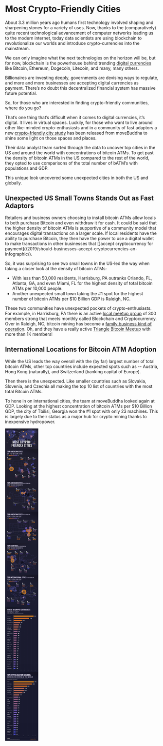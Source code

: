 # Most Crypto-Friendly Cities

About 3.3 million years ago humans first technology involved shaping and sharpening stones for a variety of uses. Now, thanks to the (comparatively) quite recent technological advancement of computer networks leading us to the modern internet, today data scientists are using blockchain to revolutionalize our worlds and introduce crypto-currencies into the mainstream.

We can only imagine what the next technologies on the horizon will be, but for now, blockchain is the powerhouse behind trending [digital currencies](https://brajeshwar.com/2019/30-cryptocurrencies-in-four-words-or-less/) like Bitcoin, Ethereum, Dogecoin, Litecoin, and many, many others.

Billionaires are investing deeply, governments are devising ways to regulate, and more and more businesses are accepting digital currencies as payment. There’s no doubt this decentralized financial system has massive future potential.

So, for those who are interested in finding crypto-friendly communities, where do you go?

That’s one thing that’s difficult when it comes to digital currencies, it’s digital. It lives in virtual spaces. Luckily, for those who want to live around other like-minded crypto-enthusiasts and in a community of fast adaptors a new [crypto-friendly city study](https://www.movebuddha.com/blog/crypto-friendly-cities/) has been released from moveBuddha to shine some light on those spaces and places.

Their data analyst team sorted through the data to uncover top cities in the US and around the world with concentrations of bitcoin ATMs. To get past the density of bitcoin ATMs in the US compared to the rest of the world, they opted to use comparisons of the total number of bATM’s with populations and GDP.

This unique look uncovered some unexpected cities in both the US and globally.

## Unexpected US Small Towns Stands Out as Fast Adaptors

Retailers and business owners choosing to install bitcoin ATMs allow locals to both purchase Bitcoin and even withdraw it for cash. It could be said that the higher density of bitcoin ATMs is supportive of a community model that encourages digital transactions on a larger scale. If local residents have the ability to purchase Bitcoin, they then have the power to use a digital wallet to make transactions in other businesses that []accept cryptocurrency for payment](/2019/should-businesses-accept-cryptocurrencies-an-infographic/).

So, it was surprising to see two small towns in the US-led the way when taking a closer look at the density of bitcoin ATMs:

- With less than 50,000 residents, Harrisburg, PA outranks Orlando, FL, Atlanta, GA, and even Miami, FL for the highest density of total bitcoin ATMs per 10,000 people.
- Another unexpected small town taking the #1 spot for the highest number of bitcoin ATMs per $10 Billion GDP is Raleigh, NC.

These two communities have unexpected pockets of crypto-enthusiasts. For example, in Harrisburg, PA there is an active [local meetup group](https://www.meetup.com/Blockchain-and-Cryptocurrency-Central-PA/) of 300 members strong that meets monthly called Blockchain and Cryptocurrency. Over in Raleigh, NC, bitcoin mining has become a [family business kind of operation](https://www.coindesk.com/bitcoin-mining-father-and-son). Oh, and they have a really active [Triangle Bitcoin Meetup](https://www.meetup.com/Triangle-Bitcoin-Meetup/) with more than 1K members!

## International Locations for Bitcoin ATM Adoption

While the US leads the way overall with the (by far) largest number of total bitcoin ATMs, other top countries include expected spots such as --  Austria, Hong Kong (naturally), and Switzerland (banking capital of Europe).

Then there is the unexpected. Like smaller countries such as Slovakia, Slovenia, and Czechia all making the top 10 list of countries with the most total Bitcoin ATMs.

To hone in on international cities, the team at moveBuddha looked again at GDP. Looking at the highest concentration of bitcoin ATMs per $10 Billion GDP, the city of Tbilisi, Georgia won the #1 spot with only 23 machines. This is largely due to their status as a major hub for crypto mining thanks to inexpensive hydropower.

<a href="/static/2021/crypto-friendly-cities.pdf">
  <img class="large" src="/static/2021/crypto-friendly-cities.jpg" alt="Crypto Friendly Cities" loading="lazy">
</a>